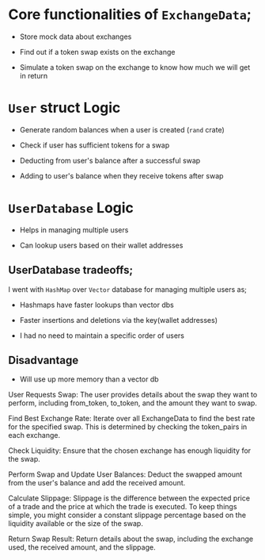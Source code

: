 # Core functionalities of `ExchangeData`;

* Store mock data about exchanges

* Find out if a token swap exists on the exchange

* Simulate a token swap on the exchange to know how much we will get in return


# `User` struct Logic

* Generate random balances when a user is created (`rand` crate)

* Check if user has sufficient tokens for a swap

* Deducting from user's balance after a successful swap

* Adding to user's balance when they receive tokens after swap


# `UserDatabase` Logic

* Helps in managing multiple users

* Can lookup users based on their wallet addresses

## UserDatabase tradeoffs;

I went with `HashMap` over `Vector` database for managing multiple users as;

* Hashmaps have faster lookups than vector dbs

* Faster insertions and deletions via the key(wallet addresses)

* I had no need to maintain a specific order of users

## Disadvantage

* Will use up more memory than a vector db



User Requests Swap: The user provides details about the swap they want to perform, including from_token, to_token, and the amount they want to swap.

Find Best Exchange Rate: Iterate over all ExchangeData to find the best rate for the specified swap. This is determined by checking the token_pairs in each exchange.

Check Liquidity: Ensure that the chosen exchange has enough liquidity for the swap.

Perform Swap and Update User Balances: Deduct the swapped amount from the user's balance and add the received amount.

Calculate Slippage: Slippage is the difference between the expected price of a trade and the price at which the trade is executed. To keep things simple, you might consider a constant slippage percentage based on the liquidity available or the size of the swap.

Return Swap Result: Return details about the swap, including the exchange used, the received amount, and the slippage.





